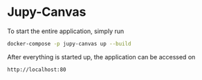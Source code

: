 # Jupy-Canvas

To start the entire application, simply run

```bash
docker-compose -p jupy-canvas up --build
```

After everything is started up, the application can be accessed on

```bash
http://localhost:80
```